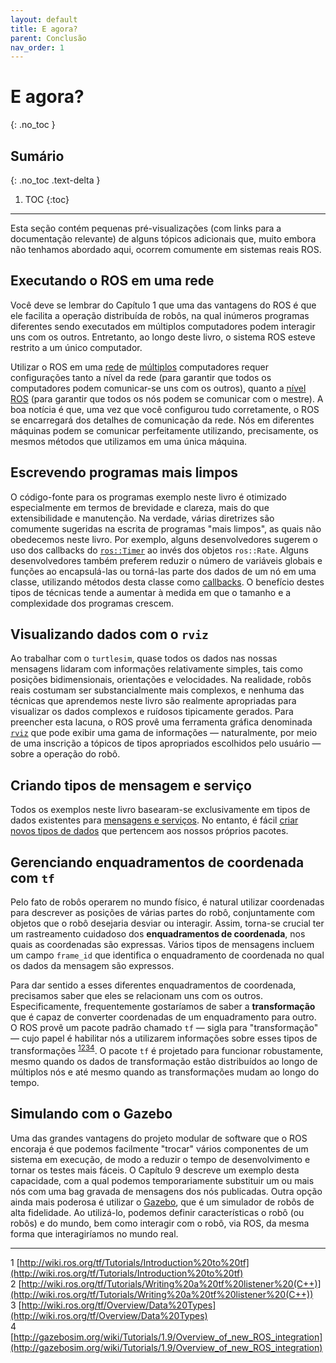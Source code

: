 ```yaml
---
layout: default
title: E agora?
parent: Conclusão
nav_order: 1
---
```


# E agora?
{: .no_toc }

## Sumário
{: .no_toc .text-delta }

1. TOC
{:toc}
---

Esta seção contém pequenas pré-visualizações (com links para a documentação relevante) de 
alguns tópicos adicionais que, muito embora não tenhamos abordado aqui, ocorrem comumente
em sistemas reais ROS. 

## Executando o ROS em uma rede

Você deve se lembrar do Capítulo 1 que uma das vantagens do ROS é que ele facilita a operação distribuída de robôs, na qual inúmeros programas diferentes sendo executados em múltiplos computadores podem interagir uns com os outros. Entretanto, ao longo deste livro, o sistema ROS esteve restrito a um único computador. 

Utilizar o ROS em uma [rede](http://wiki.ros.org/ROS/NetworkSetup) de [múltiplos](http://wiki.ros.org/ROS/Tutorials/MultipleMachines) computadores requer configurações tanto a nível da rede (para garantir que todos os computadores podem comunicar-se uns com os outros), quanto a [nível ROS](http://wiki.ros.org/ROS/EnvironmentVariables) (para garantir que todos os nós podem se comunicar com o mestre).  A boa notícia é que, uma vez que você configurou tudo corretamente, o ROS se encarregará dos detalhes de comunicação da rede. Nós em diferentes máquinas podem se comunicar perfeitamente utilizando, precisamente, os mesmos métodos que utilizamos em uma única máquina. 

## Escrevendo programas mais limpos 

O código-fonte para os programas exemplo neste livro é otimizado especialmente em termos de brevidade e clareza, mais do que extensibilidade e manutenção. 
Na verdade, várias diretrizes são comumente sugeridas na escrita de programas "mais limpos", as quais não obedecemos neste livro. Por exemplo, alguns desenvolvedores 
sugerem o uso dos callbacks do [`ros::Timer`](http://wiki.ros.org/roscpp/Overview/Timers) ao invés dos objetos `ros::Rate`. Alguns desenvolvedores também preferem reduzir
o número de variáveis globais e funções ao encapsulá-las ou torná-las parte dos dados de um nó em uma classe, utilizando métodos desta classe como [callbacks](http://wiki.ros.org/roscpp_tutorials/Tutorials/UsingClassMethodsAsCallbacks). O benefício destes tipos de técnicas tende a aumentar à medida em que o tamanho e a complexidade dos programas crescem. 

## Visualizando dados com o `rviz`

Ao trabalhar com o `turtlesim`, quase todos os dados nas nossas mensagens lidaram com informações relativamente simples, tais como posições bidimensionais, orientações e velocidades. Na realidade, robôs reais costumam ser substancialmente mais complexos, e nenhuma das técnicas que aprendemos neste livro são realmente apropriadas para visualizar os dados complexos e ruídosos tipicamente gerados. Para preencher esta lacuna, o ROS provê uma ferramenta gráfica denominada [`rviz`](http://wiki.ros.org/rviz) que pode exibir uma gama de informações — naturalmente, por meio de uma inscrição a tópicos de tipos apropriados escolhidos pelo usuário  — sobre a operação do robô. 

## Criando tipos de mensagem e serviço

Todos os exemplos neste livro basearam-se exclusivamente em tipos de dados existentes para [mensagens e serviços](http://wiki.ros.org/ROS/Tutorials/CreatingMsgAndSrv). No entanto, é fácil [criar novos tipos de dados](http://wiki.ros.org/ROS/Tutorials/DefiningCustomMessages) que pertencem aos nossos próprios pacotes. 


## Gerenciando enquadramentos de coordenada com `tf`

Pelo fato de robôs operarem no mundo físico, é natural 
utilizar coordenadas para descrever as posições de várias partes do robô,
conjuntamente com objetos que o robô desejaria desviar ou interagir. Assim, torna-se crucial
ter um rastreamento cuidadoso dos **enquadramentos de coordenada**, nos quais as coordenadas são expressas. Vários tipos
de mensagens incluem um campo `frame_id` que identifica o enquadramento de coordenada no qual os dados da mensagem são expressos. 

Para dar sentido a esses diferentes enquadramentos de coordenada, precisamos saber que eles
se relacionam uns com os outros. Especificamente, frequentemente gostaríamos de saber a **transformação**
que é capaz de converter coordenadas de um enquadramento para outro. O ROS provê um pacote padrão chamado 
`tf` — sigla para "transformação" — cujo papel é habilitar nós a utilizarem informações sobre esses tipos de 
transformações <sup>[1](#fn1)</sup><sup>[2](#fn2)</sup><sup>[3](#fn3)</sup><sup>[4](#fn4)</sup>. O pacote `tf` é projetado para 
funcionar robustamente, mesmo quando os dados de transformação estão distribuídos ao longo de múltiplos nós e até mesmo quando 
as transformações mudam ao longo do tempo. 

## Simulando com o Gazebo

Uma das grandes vantagens do projeto modular de software 
que o ROS encoraja é que podemos facilmente "trocar" vários componentes de um sistema em execução, de modo a reduzir o tempo de desenvolvimento e
tornar os testes mais fáceis. O Capítulo 9 descreve um exemplo desta capacidade, com a qual podemos temporariamente substituir um ou mais nós com
uma bag gravada de mensagens dos nós publicadas. Outra opção ainda mais poderosa é utilizar o 
[Gazebo](http://gazebosim.org/wiki/Tutorials/1.9/Overview_of_new_ROS_integration), que é um simulador de robôs de alta fidelidade. Ao utilizá-lo, podemos
definir características o robô (ou robôs) e do mundo, bem como interagir com o robô, via ROS, da mesma forma que interagiríamos no mundo real.  



____
<a name="fn1">1</a> [http://wiki.ros.org/tf/Tutorials/Introduction%20to%20tf](http://wiki.ros.org/tf/Tutorials/Introduction%20to%20tf)<br>
<a name="fn2">2</a> [http://wiki.ros.org/tf/Tutorials/Writing%20a%20tf%20listener%20(C++)](http://wiki.ros.org/tf/Tutorials/Writing%20a%20tf%20listener%20(C++))<br>
<a name="fn3">3</a> [http://wiki.ros.org/tf/Overview/Data%20Types](http://wiki.ros.org/tf/Overview/Data%20Types)<br>
<a name="fn4">4</a> [http://gazebosim.org/wiki/Tutorials/1.9/Overview_of_new_ROS_integration](http://gazebosim.org/wiki/Tutorials/1.9/Overview_of_new_ROS_integration)
